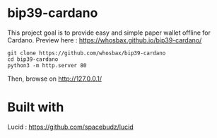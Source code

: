 # bip39-cardano
This project goal is to provide easy and simple paper wallet offline for Cardano.
Preview here : https://whosbax.github.io/bip39-cardano/
```
git clone https://github.com/whosbax/bip39-cardano
cd bip39-cardano 
python3 -m http.server 80
```
Then, browse on http://127.0.0.1/

# Built with
Lucid : https://github.com/spacebudz/lucid
